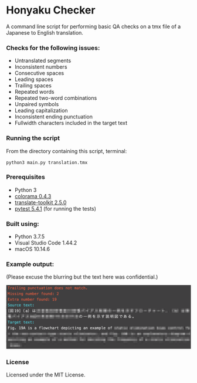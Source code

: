 # Honyaku Checker

A command line script for performing basic QA checks on a tmx file of a Japanese to English translation.

### Checks for the following issues:

* Untranslated segments
* Inconsistent numbers
* Consecutive spaces
* Leading spaces
* Trailing spaces
* Repeated words
* Repeated two-word combinations
* Unpaired symbols
* Leading capitalization
* Inconsistent ending punctuation
* Fullwidth characters included in the target text

### Running the script

From the directory containing this script, terminal:
```
python3 main.py translation.tmx
```

### Prerequisites

* Python 3
* [colorama 0.4.3](https://pypi.org/project/colorama/)
* [translate-toolkit 2.5.0](https://pypi.org/project/translate-toolkit/)
* [pytest 5.4.1](https://docs.pytest.org/en/latest/getting-started.html) (for running the tests)

### Built using:

* Python 3.7.5
* Visual Studio Code 1.44.2
* macOS 10.14.6

### Example output:

(Please excuse the blurring but the text here was confidential.)

<img src="readme_screenshot.png" width="700"></br>

### License

Licensed under the MIT License.
